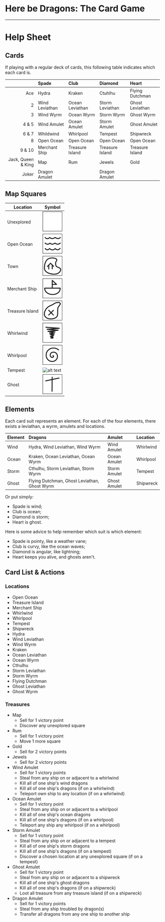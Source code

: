 # Here be Dragons: The Card Game

* * *

# Help Sheet

## Cards

If playing with a regular deck of cards, this following table indicates which each card is.

|                    | Spade           | Club            | Diamond         | Heart
|-------------------:|:----------------|:----------------|:----------------|:----------------
| Ace                | Hydra           | Kraken          | Ctuhlhu         | Flying Dutchman
| 2                  | Wind Leviathan  | Ocean Leviathan | Storm Leviathan | Ghost Leviathan
| 3                  | Wind Wyrm       | Ocean Wyrm      | Storm Wyrm      | Ghost Wyrm
| 4 & 5              | Wind Amulet     | Ocean Amulet    | Storm Amulet    | Ghost Amulet
| 6 & 7              | Whildwind       | Whirlpool       | Tempest         | Shipwreck
| 8                  | Open Ocean      | Open Ocean      | Open Ocean      | Open Ocean
| 9 & 10             | Merchant Ship   | Treasure Island | Treasure Island | Treasure Island
| Jack, Queen & King | Map             | Rum             | Jewels          | Gold
| Joker              | Dragon Amulet   |                 | Dragon Amulet   |

## Map Squares

| Location        | Symbol
|-----------------|-----------------
| Unexplored      | ![alt text][symbol_small_unexplored]
| Open Ocean      | ![alt text][symbol_small_openocean]
| Town            | ![alt text][symbol_small_town]
| Merchant Ship   | ![alt text][symbol_small_merchantship]
| Treasure Island | ![alt text][symbol_small_treasureisland]
| Whirlwind       | ![alt text][symbol_small_whirlwind]
| Whirlpool       | ![alt text][symbol_small_whirlpool]
| Tempest         | ![alt text][symbol_small_tempest]
| Ghost           | ![alt text][symbol_small_ghost]

[symbol_small_unexplored]: img/unexplored.png "Map square with nothing drawn in it"
[symbol_small_openocean]: img/openocean.png "Map square with three horizontal waves drawn across it"
[symbol_small_town]: img/town.png "Map square with a simple hut inside a basic island outline"
[symbol_small_merchantship]: img/merchantship.png "Map square with a ship drawn like a capital D, and a triangular flag on top"
[symbol_small_treasureisland]: img/treasureisland.png "Map square with an X inside a basic island outline"
[symbol_small_whirlwind]: img/whirlwind.png "Map square with a basic sketch of a tornado"
[symbol_small_whirlpool]: img/whirlpool.png "Map square with a spiral drawn in it"
[symbol_small_tempest]: img/tempest.png "Map square with a lightning bolt drawn in it"
[symbol_small_ghost]: img/shipwreck.png "Map square with a slightly wonky cross drawn in it"

## Elements

Each card suit represents an element. For each of the four elements, there exists a leviathan, a wyrm, amulets and locations.

| Element | Dragons                                      | Amulet       | Location
|:--------|:---------------------------------------------|:-------------|:--------
| Wind    | Hydra, Wind Leviathan, Wind Wyrm             | Wind Amulet  | Whirlwind
| Ocean   | Kraken, Ocean Leviathan, Ocean Wyrm          | Ocean Amulet | Whirlpool
| Storm   | Cthulhu, Storm Leviathan, Storm Wyrm         | Storm Amulet | Tempest
| Ghost   | Flying Dutchman, Ghost Leviathan, Ghost Wyrm | Ghost Amulet | Shipwreck

Or put simply:

* Spade is wind;
* Club is ocean;
* Diamond is storm;
* Heart is ghost.

Here is some advice to help remember which suit is which element:

* Spade is pointy, like a weather vane;
* Club is curvy, like the ocean waves;
* Diamond is angular, like lightning;
* Heart keeps you alive, and ghosts aren't.

## Card List & Actions

### Locations

* Open Ocean
* Treasure Island
* Merchant Ship
* Whirlwind
* Whirlpool
* Tempest
* Shipwreck
* Hydra
* Wind Leviathan
* Wind Wyrm
* Kraken
* Ocean Leviathan
* Ocean Wyrm
* Cthulhu
* Storm Leviathan
* Storm Wyrm
* Flying Dutchman
* Ghost Leviathan
* Ghost Wyrm

### Treasures

* Map
	* Sell for 1 victory point
	* Discover any unexplored square
* Rum
	* Sell for 1 victory point
	* Move 1 more square
* Gold
	* Sell for 2 victory points
* Jewels
	* Sell for 2 victory points
* Wind Amulet
	* Sell for 1 victory points
	* Steal from any ship on or adjacent to a whirlwind
	* Kill all of one ship's wind dragons
	* Kill all of one ship's dragons (if on a whirlwind)
	* Teleport own ship to any location (if on a whirlwind)
* Ocean Amulet
	* Sell for 1 victory point
	* Steal from any ship on or adjacent to a whirlpool
	* Kill all of one ship's ocean dragons
	* Kill all of one ship's dragons (if on a whirlpool)
	* Teleport any ship any whirlpool (if on a whirlpool)
* Storm Amulet
	* Sell for 1 victory point
	* Steal from any ship on or adjacent to a tempest
	* Kill all of one ship's storm dragons
	* Kill all of one ship's dragons (if on a tempest)
	* Discover a chosen location at any unexplored square (if on a tempest)
* Ghost Amulet
	* Sell for 1 victory point
	* Steal from any ship on or adjacent to a shipwreck
	* Kill all of one ship's ghost dragons
	* Kill all of one ship's dragons (if on a shipwreck)
	* Loot all treasure from any treasure island (if on a shipwreck)
* Dragon Amulet
	* Sell for 1 victory points
	* Steal from any ship troubled by dragon(s)
	* Transfer all dragons from any one ship to another ship